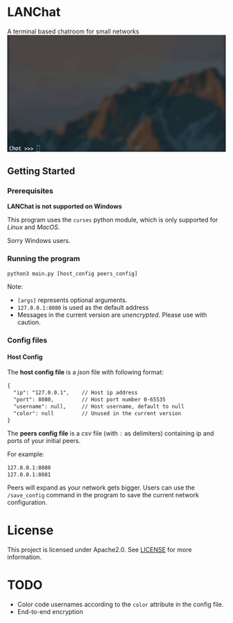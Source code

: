 # LANChat
A terminal based chatroom for small networks
![](https://raw.githubusercontent.com/mokuki082/LANChat/master/screenshots/version1.0.gif)

## Getting Started
### Prerequisites
**LANChat is not supported on Windows**

This program uses the `curses` python module, which is only supported for _Linux_ and _MacOS_.

Sorry Windows users.

### Running the program
```
python3 main.py [host_config peers_config]
```
Note:
- `[args]` represents optional arguments.
- `127.0.0.1:8080` is used as the default address
- Messages in the current version are _unencrypted_. Please use with caution.


### Config files
#### Host Config
The __host config file__ is a _json_ file with following format:
```
{
  "ip": "127.0.0.1",    // Host ip address
  "port": 8080,         // Host port number 0-65535
  "username": null,     // Host username, default to null
  "color": null         // Unused in the current version
}
```

The __peers config file__ is a _csv_ file (with `:` as delimiters) containing ip and ports of your initial peers.

For example:
```
127.0.0.1:8080
127.0.0.1:8081
```

Peers will expand as your network gets bigger. Users can use the `/save_config` command
in the program to save the current network configuration.

# License
This project is licensed under Apache2.0. See [LICENSE](https://github.com/mokuki082/LANChat/blob/master/LICENSE) for more information.

# TODO
- Color code usernames according to the `color` attribute in the config file.
- End-to-end encryption
